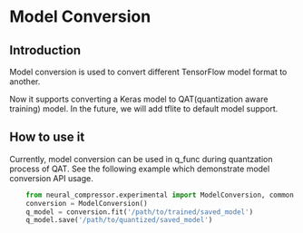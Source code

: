 Model Conversion 
==================

## Introduction

Model conversion is used to convert different TensorFlow model format to another. 

Now it supports converting a Keras model to QAT(quantization aware training) model. In the future, we will add tflite to default model support.

## How to use it
Currently, model conversion can be used in q_func during quantzation process of QAT.
See the following example which demonstrate model conversion API usage.

```python
    from neural_compressor.experimental import ModelConversion, common
    conversion = ModelConversion()
    q_model = conversion.fit('/path/to/trained/saved_model')
    q_model.save('/path/to/quantized/saved_model')
```
